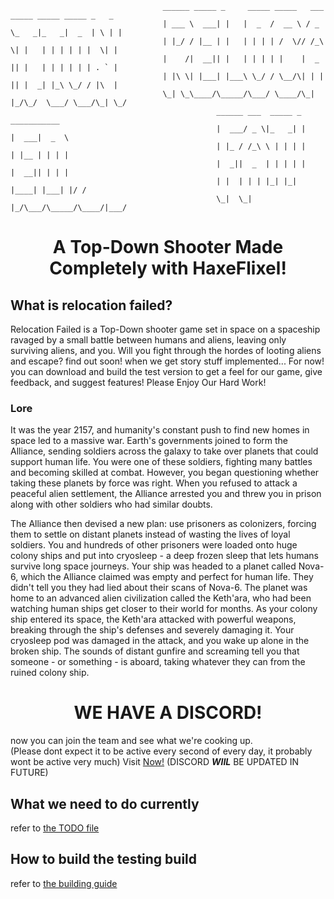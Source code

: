 ```
                                  ______ _____ _     _____ _____   ___ _____ _____ _____ _   _ 
                                  | ___ \  ___| |   |  _  /  __ \ / _ \_   _|_   _|  _  | \ | |
                                  | |_/ / |__ | |   | | | | /  \// /_\ \| |   | | | | | |  \| |
                                  |    /|  __|| |   | | | | |    |  _  || |   | | | | | | . ` |
                                  | |\ \| |___| |___\ \_/ / \__/\| | | || |  _| |_\ \_/ / |\  |
                                  \_| \_\____/\_____/\___/ \____/\_| |_/\_/  \___/ \___/\_| \_/
                                              ______ ___  _____ _      ___________ 
                                              |  ___/ _ \|_   _| |    |  ___|  _  \
                                              | |_ / /_\ \ | | | |    | |__ | | | |
                                              |  _||  _  | | | | |    |  __|| | | |
                                              | |  | | | |_| |_| |____| |___| |/ / 
                                              \_|  \_| |_/\___/\_____/\____/|___/  
```
<h1 align="center">A Top-Down Shooter Made Completely with HaxeFlixel!</h1>

## What is relocation failed?

Relocation Failed is a Top-Down shooter game set in space on a spaceship ravaged by a small battle between humans and aliens, leaving only surviving aliens, and you.
Will you fight through the hordes of looting aliens and escape? find out soon! when we get story stuff implemented...
For now! you can download and build the test version to get a feel for our game, give feedback, and suggest features!
Please Enjoy Our Hard Work!

### Lore

It was the year 2157, and humanity's constant push to find new homes in space led to a massive war.
Earth's governments joined to form the Alliance, sending soldiers across the galaxy to take over planets that could support human life.
You were one of these soldiers, fighting many battles and becoming skilled at combat.
However, you began questioning whether taking these planets by force was right.
When you refused to attack a peaceful alien settlement, the Alliance arrested you and threw you in prison along with other soldiers who had similar doubts.

The Alliance then devised a new plan: use prisoners as colonizers, forcing them to settle on distant planets instead of wasting the lives of loyal soldiers.
You and hundreds of other prisoners were loaded onto huge colony ships and put into cryosleep - a deep frozen sleep that lets humans survive long space journeys.
Your ship was headed to a planet called Nova-6, which the Alliance claimed was empty and perfect for human life. They didn't tell you they had lied about their scans of Nova-6.
The planet was home to an advanced alien civilization called the Keth'ara, who had been watching human ships get closer to their world for months.
As your colony ship entered its space, the Keth'ara attacked with powerful weapons, breaking through the ship's defenses and severely damaging it.
Your cryosleep pod was damaged in the attack, and you wake up alone in the broken ship.
The sounds of distant gunfire and screaming tell you that someone - or something - is aboard, taking whatever they can from the ruined colony ship.

<h1 align="center">WE HAVE A DISCORD!</h1>

now you can join the team and see what we're cooking up. <br> (Please dont expect it to be active every second of every day, it probably wont be active very much)
Visit [Now!](https://discord.gg/Px28XfKJUn) (DISCORD ***WIIL*** BE UPDATED IN FUTURE)

<h2>What we need to do currently</h2>

refer to [the TODO file](./TODO.md)

<h2>How to build the testing build</h2>

refer to [the building guide](./Building.md)
